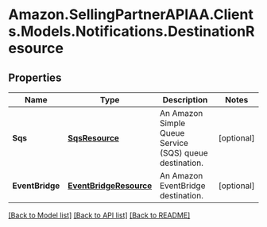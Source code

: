 # Amazon.SellingPartnerAPIAA.Clients.Models.Notifications.DestinationResource
## Properties

Name | Type | Description | Notes
------------ | ------------- | ------------- | -------------
**Sqs** | [**SqsResource**](SqsResource.md) | An Amazon Simple Queue Service (SQS) queue destination. | [optional] 
**EventBridge** | [**EventBridgeResource**](EventBridgeResource.md) | An Amazon EventBridge destination. | [optional] 

[[Back to Model list]](../README.md#documentation-for-models) [[Back to API list]](../README.md#documentation-for-api-endpoints) [[Back to README]](../README.md)

